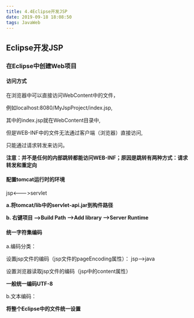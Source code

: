 ```yaml
---
title: 4.4Eclipse开发JSP
date: 2019-09-18 18:08:50
tags: JavaWeb
---
```


## Eclipse开发JSP

### 在Eclipse中创建Web项目

#### 访问方式

在浏览器中可以直接访问WebContent中的文件，

例如localhost:8080/MyJspProject/index.jsp,

其中的index.jsp就在WebContent目录中,

但是WEB-INF中的文件无法通过客户端（浏览器）直接访问,

只能通过请求转发来访问。

**注意：并不是任何的内部跳转都能访问WEB-INF；原因是跳转有两种方式：请求转发和重定向**

#### 配置tomcat运行时的环境

jsp<--->servlet

**a.将tomcat/lib中的servlet-api.jar到构件路径**

**b. 右键项目 -->Build Path -->Add library -->Server Runtime**

#### 统一字符集编码

a.编码分类：

设置jsp文件的编码（jsp文件的pageEncoding属性）： jsp-->java

设置浏览器读取jsp文件的编码（jsp中的content属性）

**一般统一编码UTF-8**

b.文本编码：

**将整个Eclipse中的文件统一设置**